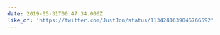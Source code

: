 ```yaml
---
date: 2019-05-31T00:47:34.000Z
like_of: 'https://twitter.com/JustJon/status/1134241639046766592'
---
```


